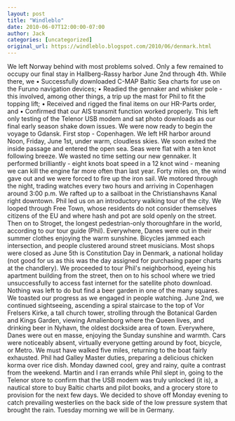 ```yaml
---
layout: post
title: "Windleblo"
date: 2010-06-07T12:00:00-07:00
author: Jack
categories: [uncategorized]
original_url: https://windleblo.blogspot.com/2010/06/denmark.html
---
```


We left Norway behind with most problems solved. Only a few remained to occupy our final stay in Hallberg-Rassy harbor June 2nd through 4th. While there, we • Successfully downloaded C-MAP Baltic Sea charts for use on the Furuno navigation devices; • Readied the gennaker and whisker pole - this involved, among other things, a trip up the mast for Phil to fit the topping lift; • Received and rigged the final items on our HR-Parts order, and • Confirmed that our AIS transmit function worked properly. This left only testing of the Telenor USB modem and sat photo downloads as our final early season shake down issues. We were now ready to begin the voyage to Gdansk. First stop - Copenhagen. We left HR harbor around Noon, Friday, June 1st, under warm, cloudless skies. We soon exited the inside passage and entered the open sea. Seas were flat with a ten knot following breeze. We wasted no time setting our new gennaker. It performed brilliantly - eight knots boat speed in a 12 knot wind - meaning we can kill the engine far more often than last year. Forty miles on, the wind gave out and we were forced to fire up the iron sail. We motored through the night, trading watches every two hours and arriving in Copenhagen around 3:00 p.m. We rafted up to a sailboat in the Christianshavns Kanal right downtown. Phil led us on an introductory walking tour of the city. We looped through Free Town, whose residents do not consider themselves citizens of the EU and where hash and pot are sold openly on the street. Then on to Stroget, the longest pedestrian-only thoroughfare in the world, according to our tour guide (Phil). Everywhere, Danes were out in their summer clothes enjoying the warm sunshine. Bicycles jammed each intersection, and people clustered around street musicians. Most shops were closed as June 5th is Constitution Day in Denmark, a national holiday (not good for us as this was the day assigned for purchasing paper charts at the chandlery). We proceeded to tour Phil's neighborhood, eyeing his apartment building from the street, then on to his school where we tried unsuccessfully to access fast internet for the satellite photo download. Nothing was left to do but find a beer garden in one of the many squares. We toasted our progress as we engaged in people watching. June 2nd, we continued sightseeing, ascending a spiral staircase to the top of Vor Frelsers Kirke, a tall church tower, strolling through the Botanical Garden and Kings Garden, viewing Amalienborg where the Queen lives, and drinking beer in Nyhavn, the oldest dockside area of town. Everywhere, Danes were out en masse, enjoying the Sunday sunshine and warmth. Cars were noticeably absent, virtually everyone getting around by foot, bicycle, or Metro. We must have walked five miles, returning to the boat fairly exhausted. Phil had Galley Master duties, preparing a delicious chicken korma over rice dish. Monday dawned cool, grey and rainy, quite a contrast from the weekend. Martin and I ran errands while Phil slept in, going to the Telenor store to confirm that the USB modem was truly unlocked (it is), a nautical store to buy Baltic charts and pilot books, and a grocery store to provision for the next few days. We decided to shove off Monday evening to catch prevailing westerlies on the back side of the low pressure system that brought the rain. Tuesday morning we will be in Germany.